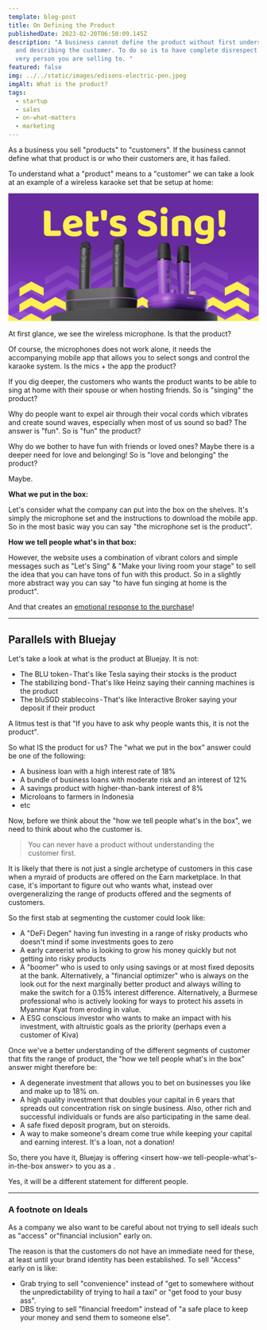 ```yaml
---
template: blog-post
title: On Defining the Product
publishedDate: 2023-02-20T06:50:09.145Z
description: "A business cannot define the product without first understanding
  and describing the customer. To do so is to have complete disrespect to the
  very person you are selling to. "
featured: false
img: ../../static/images/edisons-electric-pen.jpeg
imgAlt: What is the product?
tags:
  - startup
  - sales
  - on-what-matters
  - marketing
---
```

As a business you sell "products" to "customers". If the business cannot define what that product is or who their customers are, it has failed. 

To understand what a "product" means to a "customer" we can take a look at an example of a wireless karaoke set that be setup at home:

![](../../static/images/lets-sing.png "Popsical's website screengrab")

At first glance, we see the wireless microphone. Is that the product?

Of course, the microphones does not work alone, it needs the accompanying mobile app that allows you to select songs and control the karaoke system. Is the mics + the app the product?

If you dig deeper, the customers who wants the product wants to be able to sing at home with their spouse or when hosting friends. So is "singing" the product?

Why do people want to expel air through their vocal cords which vibrates and create sound waves, especially when most of us sound so bad? The answer is "fun". So is "fun" the product? 

Why do we bother to have fun with friends or loved ones? Maybe there is a deeper need for love and belonging! So is "love and belonging" the product? 

Maybe. 

**What we put in the box:**

Let's consider what the company can put into the box on the shelves. It's simply the microphone set and the instructions to download the mobile app. So in the most basic way you can say "the microphone set is the product".

**How we tell people what's in that box:**

However, the website uses a combination of vibrant colors and simple messages such as "Let's Sing" & "Make your living room your stage" to sell the idea that you can have tons of fun with this product. So in a slightly more abstract way you can say "to have fun singing at home is the product". 

And that creates an [emotional response to the purchase](https://www.inc.com/logan-chierotti/harvard-professor-says-95-of-purchasing-decisions-are-subconscious.html)!

- - -

## Parallels with Bluejay

Let's take a look at what is the product at Bluejay. It is not:

* The BLU token - That's like Tesla saying their stocks is the product
* The stabilizing bond - That's like Heinz saying their canning machines is the product
* The bluSGD stablecoins - That's like Interactive Broker saying your deposit if their product

A litmus test is that "If you have to ask why people wants this, it is not the product".

So what IS the product for us? The "what we put in the box" answer could be one of the following:

* A business loan with a high interest rate of 18%
* A bundle of business loans with moderate risk and an interest of 12% 
* A savings product with higher-than-bank interest of 8%
* Microloans to farmers in Indonesia
* etc

Now, before we think about the "how we tell people what's in the box", we need to think about who the customer is. 

> You can never have a product without understanding the customer first.

It is likely that there is not just a single archetype of customers in this case when a myraid of products are offered on the Earn marketplace. In that case, it's important to figure out who wants what, instead over overgeneralizing the range of products offered and the segments of customers. 

So the first stab at segmenting the customer could look like:

* A "DeFi Degen" having fun investing in a range of risky products who doesn't mind if some investments goes to zero
* A early careerist who is looking to grow his money quickly but not getting into risky products
* A "boomer" who is used to only using savings or at most fixed deposits at the bank. Alternatively, a "financial optimizer" who is always on the look out for the next marginally better product and always willing to make the switch for a 0.15% interest difference. Alternatively, a Burmese professional who is actively looking for ways to protect his assets in Myanmar Kyat from eroding in value.
* A ESG conscious investor who wants to make an impact with his investment, with altruistic goals as the priority (perhaps even a customer of Kiva)

Once we've a better understanding of the different segments of customer that fits the range of product, the "how we tell people what's in the box" answer might therefore be:

* A degenerate investment that allows you to bet on businesses you like and make up to 18% on. 
* A high quality investment that doubles your capital in 6 years that spreads out concentration risk on single business. Also, other rich and successful individuals or funds are also participating in the same deal.
* A safe fixed deposit program, but on steroids.
* A way to make someone's dream come true while keeping your capital and earning interest. It's a loan, not a donation!

S﻿o, there you have it, Bluejay is offering <insert how-we tell-people-what's-in-the-box answer> to you as a <insert corresponding customer-segment answer>.

Y﻿es, it will be a different statement for different people. 

- - -

### A footnote on Ideals

As a company we also want to be careful about not trying to sell ideals such as "access" or"financial inclusion" early on. 

The reason is that the customers do not have an immediate need for these, at least until your brand identity has been established.
To sell "Access" early on is like:

* Grab trying to sell "convenience" instead of "get to somewhere without the unpredictability of trying to hail a taxi" or "get food to your busy ass".
* DBS trying to sell "financial freedom" instead of "a safe place to keep your money and send them to someone else".
